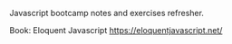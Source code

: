 Javascript bootcamp notes and exercises refresher.

Book: Eloquent Javascript
https://eloquentjavascript.net/
